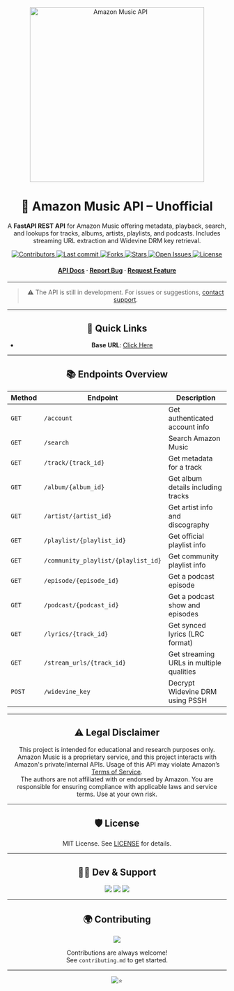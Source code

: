 <div align="center">
  <img src="https://i.imgur.com/1TzoPNy.jpeg" alt="Amazon Music API" width="400">

# 🎵 Amazon Music API – Unofficial

A **FastAPI REST API** for Amazon Music offering metadata, playback, search, and lookups for tracks, albums, artists, playlists, and podcasts. Includes streaming URL extraction and Widevine DRM key retrieval.

<p>
  <a href="https://github.com/AmineSoukara/amazon-music-api/graphs/contributors">
    <img src="https://img.shields.io/github/contributors/AmineSoukara/amazon-music-api" alt="Contributors">
  </a>
  <a href="https://github.com/AmineSoukara/amazon-music-api/commits/main">
    <img src="https://img.shields.io/github/last-commit/AmineSoukara/amazon-music-api" alt="Last commit">
  </a>
  <a href="https://github.com/AmineSoukara/amazon-music-api/network/members">
    <img src="https://img.shields.io/github/forks/AmineSoukara/amazon-music-api" alt="Forks">
  </a>
  <a href="https://github.com/AmineSoukara/amazon-music-api/stargazers">
    <img src="https://img.shields.io/github/stars/AmineSoukara/amazon-music-api?color=yellow" alt="Stars">
  </a>
  <a href="https://github.com/AmineSoukara/amazon-music-api/issues">
    <img src="https://img.shields.io/github/issues/AmineSoukara/amazon-music-api?color=purple" alt="Open Issues">
  </a>
  <a href="https://github.com/AmineSoukara/amazon-music-api/blob/main/LICENSE">
    <img src="https://img.shields.io/github/license/AmineSoukara/amazon-music-api.svg" alt="License">
  </a>
</p>

<h4>
  <a href="https://amazon-music-api.vercel.app">API Docs</a>
  <span> · </span>
  <a href="https://github.com/AmineSoukara/amazon-music-api/issues">Report Bug</a>
  <span> · </span>
  <a href="https://github.com/AmineSoukara/amazon-music-api/issues">Request Feature</a>
</h4>


---
> ⚠️ The API is still in development. For issues or suggestions, [contact support](https://bio.link/aminesoukara).
---
## 🔗 Quick Links
- **Base URL**: [Click Here](https://amazon-music-api.vercel.app)

---

## 📚 Endpoints Overview

| Method | Endpoint                            | Description                              |
| ------ | ----------------------------------- | ---------------------------------------- |
| `GET`  | `/account`                          | Get authenticated account info           |
| `GET`  | `/search`                           | Search Amazon Music                      |
| `GET`  | `/track/{track_id}`                 | Get metadata for a track                 |
| `GET`  | `/album/{album_id}`                 | Get album details including tracks       |
| `GET`  | `/artist/{artist_id}`               | Get artist info and discography          |
| `GET`  | `/playlist/{playlist_id}`           | Get official playlist info               |
| `GET`  | `/community_playlist/{playlist_id}` | Get community playlist info              |
| `GET`  | `/episode/{episode_id}`             | Get a podcast episode                    |
| `GET`  | `/podcast/{podcast_id}`             | Get a podcast show and episodes          |
| `GET`  | `/lyrics/{track_id}`                | Get synced lyrics (LRC format)           |
| `GET`  | `/stream_urls/{track_id}`           | Get streaming URLs in multiple qualities |
| `POST` | `/widevine_key`                     | Decrypt Widevine DRM using PSSH          |

---

## ⚠️ Legal Disclaimer
This project is intended for educational and research purposes only. Amazon Music is a proprietary service, and this project interacts with Amazon's private/internal APIs. Usage of this API may violate Amazon’s [Terms of Service](https://www.amazon.com/gp/help/customer/display.html?nodeId=508088).  
The authors are not affiliated with or endorsed by Amazon. You are responsible for ensuring compliance with applicable laws and service terms. Use at your own risk.

---

## 🛡 License

MIT License. See [LICENSE](./LICENSE) for details.

---

## 👨‍💻 Dev & Support

<a href="https://bio.link/aminesoukara"><img src="https://img.shields.io/badge/@AmineSoukara-000000?style=flat&logo=messenger&logoColor=white&logoWidth=100"></a>
<a href="https://t.me/DezAltySupport"><img src="https://img.shields.io/badge/Group-FF0000?style=flat&logo=telegram&logoColor=white&logoWidth=100"></a>
<a href="https://t.me/DezAlty"><img src="https://img.shields.io/badge/Channel-FF0000?style=flat&logo=telegram&logoColor=white&logoWidth=100"></a>

---

## 🌍 Contributing

<a href="https://github.com/AmineSoukara/amazon-music-api/graphs/contributors">
  <img src="https://contrib.rocks/image?repo=aminesoukara/amazon-music-api" />
</a>

Contributions are always welcome!  
See `contributing.md` to get started.

---

![⭐️](https://telegra.ph/file/b132a131aabe2106bd335.gif)

</div>

